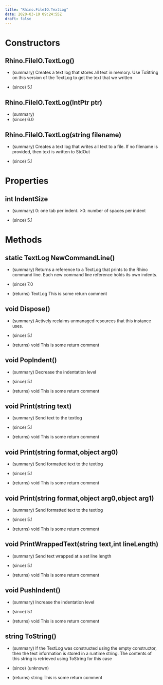 ```yaml
---
title: "Rhino.FileIO.TextLog"
date: 2020-03-10 09:24:55Z
draft: false
---
```


# Constructors
## Rhino.FileIO.TextLog()
- (summary) 
     Creates a text log that stores all text in memory.  Use ToString on this
     version of the TextLog to get the text that we written
     
- (since) 5.1
## Rhino.FileIO.TextLog(IntPtr ptr)
- (summary) 
- (since) 6.0
## Rhino.FileIO.TextLog(string filename)
- (summary) 
     Creates a text log that writes all text to a file. If no filename is
     provided, then text is written to StdOut
     
- (since) 5.1
# Properties
## int IndentSize
- (summary) 
     0: one tab per indent. >0: number of spaces per indent
     
- (since) 5.1
# Methods
## static TextLog NewCommandLine()
- (summary) 
     Returns a reference to a TextLog that prints to the Rhino command line.
     Each new command line reference holds its own indents.
     
- (since) 7.0
- (returns) TextLog This is some return comment
## void Dispose()
- (summary) 
     Actively reclaims unmanaged resources that this instance uses.
     
- (since) 5.1
- (returns) void This is some return comment
## void PopIndent()
- (summary) 
     Decrease the indentation level
     
- (since) 5.1
- (returns) void This is some return comment
## void Print(string text)
- (summary) 
     Send text to the textlog
     
- (since) 5.1
- (returns) void This is some return comment
## void Print(string format,object arg0)
- (summary) 
     Send formatted text to the textlog
     
- (since) 5.1
- (returns) void This is some return comment
## void Print(string format,object arg0,object arg1)
- (summary) 
     Send formatted text to the textlog
     
- (since) 5.1
- (returns) void This is some return comment
## void PrintWrappedText(string text,int lineLength)
- (summary) 
     Send text wrapped at a set line length
     
- (since) 5.1
- (returns) void This is some return comment
## void PushIndent()
- (summary) 
     Increase the indentation level
     
- (since) 5.1
- (returns) void This is some return comment
## string ToString()
- (summary) 
     If the TextLog was constructed using the empty constructor, then the text
     information is stored in a runtime string.  The contents of this string
     is retrieved using ToString for this case
     
- (since) (unknown)
- (returns) string This is some return comment
